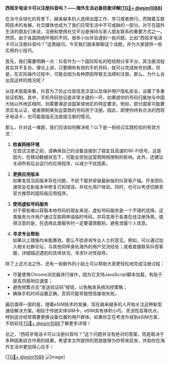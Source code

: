 **西班牙电话卡可以注册抖音吗？——海外生活必备技能详解[[TG💪+ @esim1088](https://t.me/s/esim1088)]**

在当今全球化的背景下，越来越多的人选择出国工作、学习或者旅行。而随着互联网技术的发展，社交媒体也成为了我们日常生活中不可或缺的一部分。对于在国外生活的朋友们来说，注册和使用社交平台是保持与家人朋友联系的重要方式之一。然而，由于各国网络环境的不同，很多小伙伴会遇到一些问题，比如“西班牙电话卡可以注册抖音吗？”这类疑问。今天我们就来聊聊这个话题，并为大家提供一些实用的小技巧。

首先，我们需要明确一点：抖音作为一个国际知名的短视频分享平台，其注册流程其实并不复杂。理论上讲，只要拥有有效的手机号码，就可以完成账号创建。但是，在实际操作过程中，可能会因为各种原因导致无法顺利注册。那么，为什么会出现这样的情况呢？

从技术层面来看，抖音为了防止垃圾信息泛滥以及保护用户隐私安全，设置了多重验证机制。其中，手机号码验证是非常关键的一环。如果提供的号码归属地与中国大陆以外地区相同，则需要满足该国家或地区的特定要求。例如，部分国家可能要求实名认证，或者限制某些运营商的号码用于注册。因此，即使你持有合法的西班牙电话卡，也可能面临无法直接注册的情况。

那么，针对这一难题，我们应该如何解决呢？以下是一些经过实践检验的有效方法：

1. **检查网络环境**  
   在尝试注册之前，请确保自己的设备连接到了稳定且高速的Wi-Fi信号。这是因为，在移动数据状态下，可能会受到运营商网络限制的影响。此外，还建议关闭所有后台运行的应用程序，以减少干扰因素。

2. **更换应用版本**  
   如果发现当前版本存在问题，不妨下载并安装最新版的抖音客户端。开发团队通常会在新版本中修复已知错误，并优化用户体验。同时，也可以考虑切换至官方推荐的国际版应用程序。

3. **使用虚拟号码服务**  
   对于那些难以获取本地号码的朋友来说，虚拟号码服务是一个不错的选择。这类服务允许用户通过互联网申请临时号码，并将其用于各类在线注册场景。值得注意的是，在选择此类服务时一定要谨慎甄别，避免泄露个人信息。

4. **寻求专业帮助**  
   如果以上措施均未能奏效，那么不妨咨询专业人士的意见。例如，可以通过加入相关社群论坛，与其他同样身处海外的用户交流经验；或者直接联系抖音客服，详细描述遇到的具体状况，寻求针对性指导。

除了上述方法之外，还有一些额外的小贴士可以帮助大家更轻松地完成注册过程：

- 尽量使用Chrome浏览器进行操作，因为它支持JavaScript脚本加载，有助于提高页面响应速度；
- 避免频繁点击“发送验证码”按钮，以免触发系统风控策略；
- 确保手机时间设置正确，否则可能导致短信接收失败。

最后值得一提的是，随着eSIM技术的发展，现在越来越多的人开始关注这种新型通信解决方案。相较于传统实体SIM卡，eSIM具有体积小巧、灵活性高等优点，特别适合经常需要更换设备位置的用户群体。如果你正在考虑升级到eSIM方案，不妨前往[TG💪+ @esim1088](https://t.me/s/esim1088)了解更多详情！

总之，“西班牙电话卡可以注册抖音吗？”这个问题并没有绝对的答案，而是取决于多种因素综合作用的结果。希望本文所提供的思路能够为你带来启发，并助你在海外生活中更加得心应手！  

[[TG💪+ @esim1088](https://t.me/s/esim1088) ![Image](https://i.postimg.cc/4NQfJmqS/Snipaste-2025-05-13-00-14-12.png)]